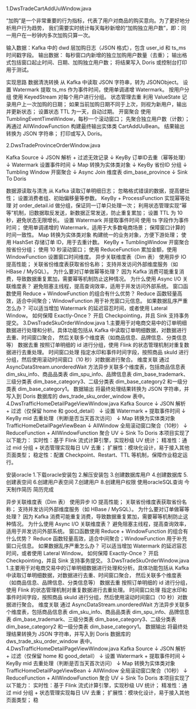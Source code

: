 1.DwsTradeCartAddUuWindow.java

“加购”是一个非常重要的行为指标，代表了用户对商品的购买意向。为了更好地分析用户行为趋势， 我们需要实时统计每天每秒新增的“加购独立用户数”，即：同一用户在一秒钟内多次加购只算一次。

输入数据：Kafka 中的 dwd 层加购日志（JSON 格式），包含 user_id 和 ts_ms 时间戳字段。 输出数据： 每秒窗口内新增的独立加购用户数量（去重）； 输出格式包括窗口起止时间、日期、加购独立用户数； 将结果写入 Doris 或控制台打印用于测试。

实现思路 数据清洗转换 从 Kafka 中读取 JSON 字符串，转为 JSONObject。 设置 Watermark 提取 ts_ms 作为事件时间，使用单调递增 Watermark。 按用户分组 使用 KeyedStream 对每个用户进行分组。 状态管理去重 利用 ValueState 记录用户上一次加购的日期； 如果当前加购日期不同于上次，则视为新用户，输出并更新状态； 设置状态 TTL 为一天，自动过期。 开窗聚合 使用 TumblingEventTimeWindow，每秒一个滚动窗口； 先聚合独立用户数（计数）； 再通过 AllWindowFunction 构建最终输出实体类 CartAddUuBean。 结果输出 转换为 JSON 字符串； 打印或写入 Doris。

2.DwsTradeProvinceOrderWindow.java

Kafka Source ↓ JSON 解析 + 过滤无效记录 ↓ KeyBy 订单ID去重（幂等处理） ↓ Watermark 设置事件时间 ↓ Map 转换为实体类对象 ↓ KeyBy 省份ID 分组 ↓ Tumbling Window 开窗聚合 ↓ Async Join 维度表 dim_base_province ↓ Sink To Doris

数据源读取与清洗 从 Kafka 读取订单明细日志； 忽略格式错误的数据，提高健壮性； 设置消费者组、初始偏移量等参数。
KeyBy + ProcessFunction 实现幂等处理 对 order_detail.id 做分组，保证同一订单只处理一次； 利用状态管理实现“幂等”机制，旧数据取反发送，新数据正常发送，防止重复累加； 设置 TTL 为 10 秒，避免状态无限增长。
设置 Watermark 并提取事件时间 使用 ts 字段作为事件时间； 使用单调递增的 Watermark，适用于大多数电商场景； 保障窗口计算的时间一致性。
Map 转换为实体类对象 构建统一的业务对象，方便下游处理； 使用 HashSet 存储订单 ID，用于去重计数。
KeyBy + TumblingWindow 开窗聚合 按省份分组； 使用 10 秒滚动窗口； 使用 ReduceFunction 累加金额，使用 WindowFunction 设置窗口时间维度。
异步关联维度表（Dim 表） 使用异步 IO 提高性能； 关联省份维度表获取省份名称； 支持并发访问外部维度服务（如 HBase / MySQL）。 为什么要对订单做幂等处理？ 因为 Kafka 消费可能重复消费，导致数据重复累加，需要幂等机制防止这种情况。 为什么使用 Async I/O 关联维度表？ 避免阻塞主线程，提高查询效率，适用于并发访问外部系统。 窗口函数使用 Reduce + WindowFunction 的组合有什么优势？ Reduce 函数轻量高效，适合中间聚合；WindowFunction 用于补充窗口元信息。 如果数据乱序严重怎么办？ 可以适当增加 Watermark 的延迟容忍时间，或者使用 Lateral Window。 如何保障 Exactly-Once？ 开启 Checkpointing，并且 Sink 支持事务提交。 3.DwsTradeSkuOrderWindow.java 1.主要用于对电商交易中的订单明细数据进行处理和分析。具体功能包括从 Kafka 中读取订单明细数据，对数据进行去重、时间窗口聚合， 然后关联多个维度表（如商品信息、品牌信息、分类信息等） 数据去重 按照订单明细的 id 进行分组，使用 Flink 的状态管理机制对重复数据进行去重处理。 时间窗口处理 指定水印和事件时间字段，按照商品 skuId 进行分组，然后使用滚动时间窗口（10 秒）对数据进行聚合。 维度关联 通过 AsyncDataStream.unorderedWait 方法异步关联多个维度表，包括商品信息表 dim_sku_info、商品品类表 dim_spu_info、品牌信息表 dim_base_trademark、三级分类表 dim_base_category3、二级分类表 dim_base_category2 和一级分类表 dim_base_category1。 数据输出 将最终处理结果转换为 JSON 字符串，并写入到 Doris 数据库的 dws_trade_sku_order_window 表中。 4.DwsTrafficHomeDetailPageViewWindow.java Kafka Source ↓ JSON 解析 + 过滤（仅保留 home 和 good_detail） ↓ 设置 Watermark + 提取事件时间 ↓ KeyBy mid 去重处理（判断是否当天首次访问） ↓ Map 转换为实体类对象 TrafficHomeDetailPageViewBean ↓ AllWindow 全局滚动窗口聚合（10秒） ↓ ReduceFunction + AllWindowFunction 聚合 UV ↓ Sink To Doris 本项目实现了以下能力：
实时性：基于 Flink 流式计算引擎，实现秒级 UV 统计； 精准性：通过 mid 分组 + 状态管理实现每日 UV 去重； 扩展性：模块化设计，易于接入其他页面类型； 稳定性：配置 Checkpoint、Restart、TTL 等机制，保障作业稳定运行。

安装oracle
1.下载oracle安装包
2.解压安装包
3.创建数据库用户
4.创建数据库
5.创建表空间
6.创建用户表空间
7.创建用户
8.创建用户权限
使用oracleSQL查询
  今天制作简历
   简历完成

异步关联维度表（Dim 表） 使用异步 IO 提高性能； 关联省份维度表获取省份名称； 支持并发访问外部维度服务（如 HBase / MySQL）。 为什么要对订单做幂等处理？ 因为 Kafka 消费可能重复消费，导致数据重复累加，需要幂等机制防止这种情况。 为什么使用 Async I/O 关联维度表？ 避免阻塞主线程，提高查询效率，适用于并发访问外部系统。 窗口函数使用 Reduce + WindowFunction 的组合有什么优势？ Reduce 函数轻量高效，适合中间聚合；WindowFunction 用于补充窗口元信息。 如果数据乱序严重怎么办？ 可以适当增加 Watermark 的延迟容忍时间，或者使用 Lateral Window。 如何保障 Exactly-Once？ 开启 Checkpointing，并且 Sink 支持事务提交。 3.DwsTradeSkuOrderWindow.java 1.主要用于对电商交易中的订单明细数据进行处理和分析。具体功能包括从 Kafka 中读取订单明细数据，对数据进行去重、时间窗口聚合， 然后关联多个维度表（如商品信息、品牌信息、分类信息等） 数据去重 按照订单明细的 id 进行分组，使用 Flink 的状态管理机制对重复数据进行去重处理。 时间窗口处理 指定水印和事件时间字段，按照商品 skuId 进行分组，然后使用滚动时间窗口（10 秒）对数据进行聚合。 维度关联 通过 AsyncDataStream.unorderedWait 方法异步关联多个维度表，包括商品信息表 dim_sku_info、商品品类表 dim_spu_info、品牌信息表 dim_base_trademark、三级分类表 dim_base_category3、二级分类表 dim_base_category2 和一级分类表 dim_base_category1。 数据输出 将最终处理结果转换为 JSON 字符串，并写入到 Doris 数据库的 dws_trade_sku_order_window 表中。 4.DwsTrafficHomeDetailPageViewWindow.java Kafka Source ↓ JSON 解析 + 过滤（仅保留 home 和 good_detail） ↓ 设置 Watermark + 提取事件时间 ↓ KeyBy mid 去重处理（判断是否当天首次访问） ↓ Map 转换为实体类对象 TrafficHomeDetailPageViewBean ↓ AllWindow 全局滚动窗口聚合（10秒） ↓ ReduceFunction + AllWindowFunction 聚合 UV ↓ Sink To Doris 本项目实现了以下能力：
实时性：基于 Flink 流式计算引擎，实现秒级 UV 统计； 精准性：通过 mid 分组 + 状态管理实现每日 UV 去重； 扩展性：模块化设计，易于接入其他页面类型； 稳